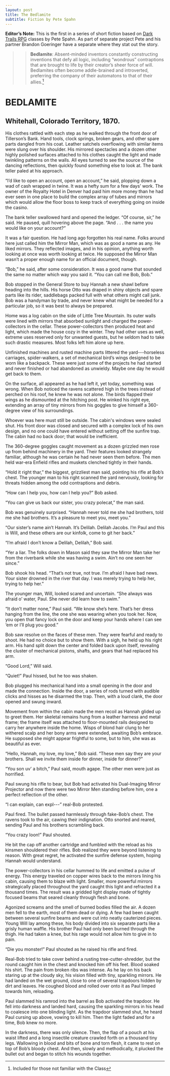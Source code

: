 ```yaml
---
layout: post
title: The Bedlamite
subtitle: Fiction by Pete Spahn
---
```


**Editor’s Note:** This is the first in a series of short fiction based on [Dark Trails RPG](https://www.darktrailsrpg.com) classes by Pete Spahn. As part of separate project Pete and his partner Brandon Goeringer have a separate  where they stat out the story.

>>**Bedlamite**: Absent-minded inventors constantly constructing inventions that defy all logic, including “wondrous” contraptions that are brought to life by their creator’s sheer force of will. Bedlamites often become addle-brained and introverted, preferring the company of their automatons to that of their allies.[^1]


# BEDLAMITE
## Whitehall, Colorado Territory, 1870. 

His clothes rattled with each step as he walked through the front door of Tillerson’s Bank. Hand tools, clock springs, broken gears, and other spare parts dangled from his coat. Leather satchels overflowing with similar items were slung over his shoulder. His mirrored spectacles and a dozen other highly polished surfaces attached to his clothes caught the light and made twinkling patterns on the walls. All eyes turned to see the source of the dancing reflections, then quickly found something else to look at. The bank teller paled at his approach. 

“I’d like to open an account, open an account,” he said, plopping down a wad of cash wrapped in twine. It was a hefty sum for a few days’ work. The owner of the Royalty Hotel in Denver had paid him more money than he had ever seen in one place to build the complex array of tubes and mirrors which would allow the floor boss to keep track of everything going on inside the casino.

The bank teller swallowed hard and opened the ledger. “Of course, sir,” he said. He paused, quill hovering above the page. “And . . . the name you would like on your account?”

It was a fair question. He had long ago forgotten his real name. Folks around here just called him the Mirror Man, which was as good a name as any. He liked mirrors. They reflected images, and in his opinion, anything worth looking at once was worth looking at twice. He supposed the Mirror Man wasn’t a proper enough name for an official document, though.

“Bob,” he said, after some consideration. It was a good name that sounded the same no matter which way you said it. “You can call me Bob, Bob.”

Bob stopped in the General Store to buy Hannah a new shawl before heading into the hills. His horse Otto was draped in shiny objects and spare parts like its rider, saddlebags packed full with what others might call junk. Bob was a handyman by trade, and never knew what might be needed for a particular job, so it was best to always be prepared. 

Home was a log cabin on the side of Little Tree Mountain. Its outer walls were lined with mirrors that absorbed sunlight and charged the power-collectors in the cellar. These power-collectors then produced heat and light, which made the house cozy in the winter. They had other uses as well, extreme uses reserved only for unwanted guests, but he seldom had to take such drastic measures. Most folks left him alone up here. 

Unfinished machines and rusted machine parts littered the yard---horseless carriages, spider-walkers, a set of mechanical bird’s wings designed to be worn like a backpack. These were just some of the projects he had started and never finished or had abandoned as unwieldy. Maybe one day he would get back to them. 

On the surface, all appeared as he had left it, yet today, something was wrong. When Bob noticed the ravens scattered high in the trees instead of perched on his roof, he knew he was not alone. The birds flapped their wings as he dismounted at the hitching post. He winked his right eye, extending an array of tiny mirrors from his goggles to give himself a 360-degree view of his surroundings.

Whoever was here must still be outside. The cabin's windows were sealed shut. His front door was closed and secured with a complex lock of his own design, and no one could have entered without setting off the sunfire trap. The cabin had no back door; that would be inefficient.

The 360-degree goggles caught movement as a dozen grizzled men rose up from behind machinery in the yard. Their features looked strangely familiar, although he was certain he had never seen them before. The men held war-era Enfield rifles and muskets clenched tightly in their hands.

“Hold it right thar,” the biggest, grizzliest man said, pointing his rifle at Bob’s chest. The younger man to his right scanned the yard nervously, looking for threats hidden among the odd contraptions and debris.

“How can I help you, how can I help you?” Bob asked.

“You can give us back our sister, you crazy polecat,” the man said.

Bob was genuinely surprised. “Hannah never told me she had brothers, told me she had brothers. It’s a pleasure to meet you, meet you.”

“Our sister’s name ain’t Hannah. It’s Delilah. Delilah Jacobs. I’m Paul and this is Will, and these others are our kinfolk, come to git her back.”

“I’m afraid I don’t know a Delilah, Delilah,” Bob said.

“Yer a liar. The folks down in Mason said they saw the Mirror Man take her from the riverbank while she was having a swim. Ain’t no one seen her since.”

Bob shook his head. “That’s not true, not true. I’m afraid I have bad news. Your sister drowned in the river that day. I was merely trying to help her, trying to help her.”

The younger man, Will, looked scared and uncertain. “She always was afraid o’ water, Paul. She never did learn how to swim.”

“It don’t matter none,” Paul said. “We know she’s here. That’s her dress hanging from the line, the one she was wearing when you took her. Now, you open that fancy lock on the door and keep your hands where I can see ‘em or I’ll plug you good.”

Bob saw resolve on the faces of these men. They were fearful and ready to shoot. He had no choice but to show them. With a sigh, he held up his right arm. His hand split down the center and folded back upon itself, revealing the cluster of mechanical pistons, shafts, and gears that had replaced his arm.

“Good Lord,” Will said.

“Quiet!” Paul hissed, but he too was shaken.

Bob plugged his mechanical hand into a small opening in the door and made the connection. Inside the door, a series of rods turned with audible clicks and hisses as he disarmed the trap. Then, with a loud clank, the door opened and swung inward.

Movement from within the cabin made the men recoil as Hannah glided up to greet them. Her skeletal remains hung from a leather harness and metal frame; the frame itself was attached to floor-mounted rails designed to carry her anywhere inside the home. Wisps of blond hair clung to her withered scalp and her bony arms were extended, awaiting Bob’s embrace. He supposed she might appear frightful to some, but to him, she was as beautiful as ever.

“Hello, Hannah, my love, my love,” Bob said. “These men say they are your brothers. Shall we invite them inside for dinner, inside for dinner?”

“You son uv’ a bitch,” Paul said, mouth agape. The other men were just as horrified.

Paul swung his rifle to bear, but Bob had activated his Dual-Imaging Mirror Projector and now there were two Mirror Men standing before him, one a perfect reflection of the other.

“I can explain, can expl---” real-Bob protested.

Paul fired. The bullet passed harmlessly through fake-Bob’s chest. The ravens took to the air, cawing their indignation. Otto snorted and reared, sending Paul and his brothers scrambling back.

“You crazy loon!” Paul shouted. 

He bit the cap off another cartridge and fumbled with the reload as his kinsmen shouldered their rifles. Bob realized they were beyond listening to reason. With great regret, he activated the sunfire defense system, hoping Hannah would understand.
 
The power-collectors in his cellar hummed to life and emitted a pulse of energy. This energy traveled on copper wires back to the mirrors lining his cabin, causing them to blaze with light. Smaller, more powerful mirrors strategically placed throughout the yard caught this light and refracted it a thousand times. The result was a gridded light display made of tightly focused beams that seared cleanly through flesh and bone. 

Agonized screams and the smell of burned bodies filled the air. A dozen men fell to the earth, most of them dead or dying. A few had been caught between several sunfire beams and were cut into neatly cauterized pieces. Young Will lay among these, his body divided into six separate parts like a grisly human waffle. His brother Paul had only been burned through the thigh. He had taken a knee, but his rage would not allow him to give in to pain. 

“Die you monster!” Paul shouted as he raised his rifle and fired. 

Real-Bob tried to take cover behind a rusting tree-cutter-shredder, but the round caught him in the chest and knocked him off his feet. Blood soaked his shirt. The pain from broken ribs was intense. As he lay on his back staring up at the cloudy sky, his vision filled with tiny, sparkling mirrors. He had landed on the wet ground, close to one of several trapdoors hidden by dirt and leaves. He coughed blood and rolled over onto it as Paul limped towards him, reloading.

Paul slammed his ramrod into the barrel as Bob activated the trapdoor. He fell into darkness and landed hard, causing the sparkling mirrors in his head to coalesce into one blinding light. As the trapdoor slammed shut, he heard Paul cursing up above, vowing to kill him. Then the light faded and for a time, Bob knew no more.

In the darkness, there was only silence. Then, the flap of a pouch at his waist lifted and a long insectile creature crawled forth on a thousand tiny legs. Wallowing in blood and bits of bone and torn flesh, it came to rest on top of Bob’s bloody chest. And then, slowly and methodically, it plucked the bullet out and began to stitch his wounds together.


[^1]: Included for those not familiar with the Class
